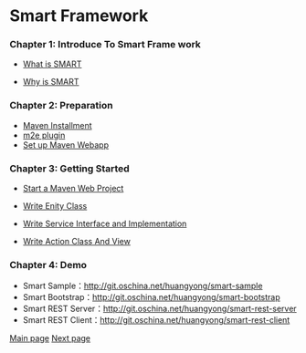 # Smart Framework


### Chapter 1: Introduce To Smart Frame work

- <a href="/pages/1what-smart.md">What is SMART</a> 

- <a href="/pages/2why-smart.md">Why is SMART</a> 

### Chapter 2: Preparation

- <a href="/pages/3maven.md">Maven Installment</a>
- <a href="/pages/4m2e-plugin.md">m2e plugin</a>
- <a href="/pages/5setup-maven-webapp.md">Set up Maven Webapp</a>


### Chapter 3: Getting Started
- <a href="/pages/6create-project.md">Start a Maven Web Project</a>   

- <a href="/pages/7entity-class.md">Write Enity Class</a>

- <a href="/pages/8write-service.md">Write Service Interface and Implementation</a>

- <a href="/pages/9write-action-view.md">Write Action Class And View</a>

### Chapter 4: Demo
- Smart Sample：http://git.oschina.net/huangyong/smart-sample
- Smart Bootstrap：http://git.oschina.net/huangyong/smart-bootstrap
- Smart REST Server：http://git.oschina.net/huangyong/smart-rest-server
- Smart REST Client：http://git.oschina.net/huangyong/smart-rest-client     
     
     
<a href="/smart-framework.md">Main page</a> <a href="/chapter/chapter1-introduce.md">Next page</a>     



         
